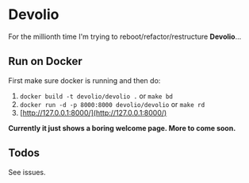 # Devolio

For the millionth time I'm trying to reboot/refactor/restructure **Devolio**...

## Run on Docker
First make sure docker is running and then do:

1. `docker build -t devolio/devolio .` or `make bd`
2. `docker run -d -p 8000:8000 devolio/devolio` or `make rd`
3. [http://127.0.0.1:8000/](http://127.0.0.1:8000/)

**Currently it just shows a boring welcome page. More to come soon.**

## Todos

See issues.